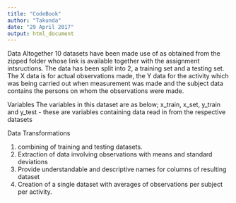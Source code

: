 ```yaml
---
title: "CodeBook"
author: "Takunda"
date: "29 April 2017"
output: html_document
---
```

Data
Altogether 10 datasets have been made use of as obtained from the zipped folder whose link is available together with the assignment intsructions. The data has been split into 2, a training set and a testing set. The X data is for actual observations made, the Y data for the activity which was being carried out when measurement was made and the subject data contains the persons on whom the observations were made.

Variables
The variables in this dataset are as below;
x_train, x_set, y_train and y_test - these are variables containing data read in from the respective datasets

Data Transformations
1. combining of training and testing datasets.
2. Extraction of data involving observations with means and standard deviations
3. Provide understandable and descriptive names for columns of resulting dataset
4. Creation of a single dataset with averages of observations per subject per activity.